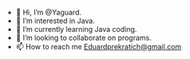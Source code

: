 - 👋 Hi, I’m @Yaguard.
- 👀 I’m interested in Java.
- 🌱 I’m currently learning Java coding.
- 💞️ I’m looking to collaborate on programs.
- 📫 How to reach me Eduardprekratich@gmail.com

<!---
Yaguard/Yaguard is a ✨ special ✨ repository because its `README.md` (this file) appears on your GitHub profile.
You can click the Preview link to take a look at your changes.
--->
